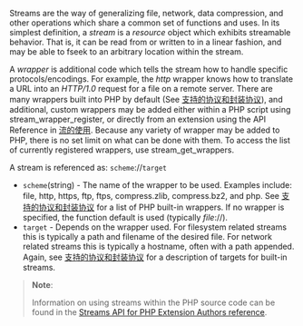 Streams are the way of generalizing file, network, data compression, and
other operations which share a common set of functions and uses. In its
simplest definition, a *stream* is a *resource* object which exhibits
streamable behavior. That is, it can be read from or written to in a
linear fashion, and may be able to <span class="function">fseek</span>
to an arbitrary location within the stream.

A *wrapper* is additional code which tells the stream how to handle
specific protocols/encodings. For example, the *http* wrapper knows how
to translate a URL into an *HTTP/1.0* request for a file on a remote
server. There are many wrappers built into PHP by default (See
<a href="/wrappers.html" class="xref">支持的协议和封装协议</a>), and
additional, custom wrappers may be added either within a PHP script
using <span class="function">stream\_wrapper\_register</span>, or
directly from an extension using the API Reference in
<a href="/internals2/streams.html" class="xref">流的使用</a>. Because
any variety of wrapper may be added to PHP, there is no set limit on
what can be done with them. To access the list of currently registered
wrappers, use <span class="function">stream\_get\_wrappers</span>.

A stream is referenced as: `scheme`://`target`

-   <span class="simpara"> `scheme`(string) - The name of the wrapper to
    be used. Examples include: file, http, https, ftp, ftps,
    compress.zlib, compress.bz2, and php. See
    <a href="/wrappers.html" class="xref">支持的协议和封装协议</a> for a
    list of PHP built-in wrappers. If no wrapper is specified, the
    function default is used (typically *file*://). </span>
-   <span class="simpara"> `target` - Depends on the wrapper used. For
    filesystem related streams this is typically a path and filename of
    the desired file. For network related streams this is typically a
    hostname, often with a path appended. Again, see
    <a href="/wrappers.html" class="xref">支持的协议和封装协议</a> for a
    description of targets for built-in streams. </span>

> **Note**:
>
> Information on using streams within the PHP source code can be found
> in the
> <a href="/internals2/ze1/streams.html" class="link">Streams API for PHP Extension Authors reference</a>.
